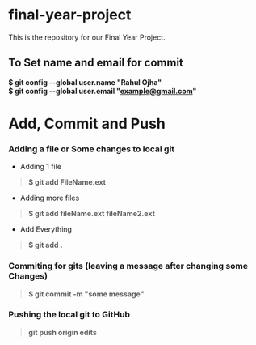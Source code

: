 # final-year-project
This is the repository for our Final Year Project. 


## To Set name and email for commit 
__$ git config --global user.name "Rahul Ojha"__<br/>
__$ git config --global user.email "example@gmail.com"__

# Add, Commit and Push
### Adding a file or Some changes to local git 
* Adding 1 file
>   __$ git add FileName.ext__
* Adding more files 
>   __$ git add fileName.ext fileName2.ext__
* Add Everything
>   __$ git add .__

### Commiting for gits (leaving a message after changing some Changes) 
>    __$ git commit -m "some message"__ 

### Pushing the local git to GitHub
>   __git push origin edits__

